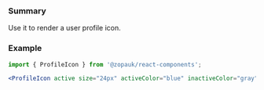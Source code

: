 ### Summary

Use it to render a user profile icon.

### Example

```jsx
import { ProfileIcon } from '@zopauk/react-components';

<ProfileIcon active size="24px" activeColor="blue" inactiveColor="gray" />;
```
